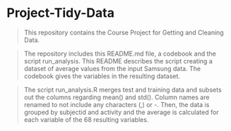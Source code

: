 # Project-Tidy-Data
>This repository contains the Course Project for Getting and Cleaning Data.

>The repository includes this README.md file, a codebook and the script run_analysis. This README describes the script creating a dataset of average values from the input Samsung data. The codebook gives the variables in the resulting dataset.

>The script run_analysis.R merges test and training data and subsets out the columns regarding mean() and std(). Column names are renamed to not include any characters (,) or -. Then, the data is grouped by subjectid and activity and the average is calculated for each variable of the 68 resulting variables.
